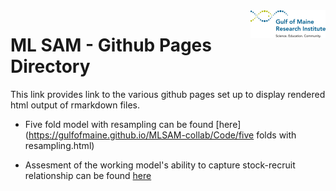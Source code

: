 
<img src='logo.png' align="right" height="44" />

# ML SAM - Github Pages Directory

This link provides link to the various github pages set up to display rendered html output of rmarkdown files.

 * Five fold model with resampling can be found [here](https://gulfofmaine.github.io/MLSAM-collab/Code/five folds with resampling.html)

 * Assesment of the working model's ability to capture stock-recruit relationship can be found [here](https://gulfofmaine.github.io/MLSAM-collab/Code/catch_recruit_rundown.html)